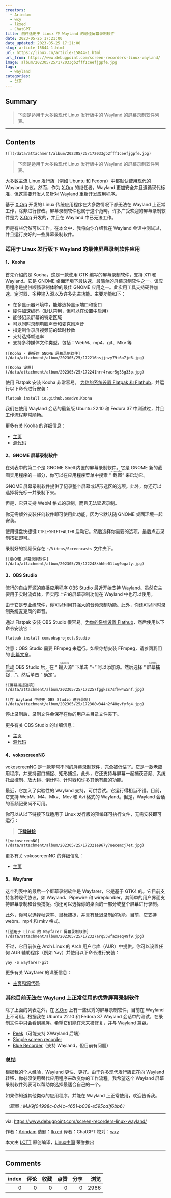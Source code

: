 ```yaml
---
creators:
  - Arindam
  - wxy
  - lkxed
  - ChatGPT
title: 测评适用于 Linux 中 Wayland 的最佳屏幕录制软件
date: 2023-05-25 17:21:00
date_updated: 2023-05-25 17:21:00
slug: article-15844-1.html
url: https://linux.cn/article-15844-1.html
url_from: https://www.debugpoint.com/screen-recorders-linux-wayland/
image: album/202305/25/172033gb2fff1ceefjgpfe.jpg
tags:
  - wayland
categories:
  - 分享
---
```


## Summary

> 下面是适用于大多数现代 Linux 发行版中的 Wayland 的屏幕录制软件列表。

***

<!-- more -->

## Contents

`![](/data/attachment/album/202305/25/172033gb2fff1ceefjgpfe.jpg)`

> 
> 下面是适用于大多数现代 Linux 发行版中的 Wayland 的屏幕录制软件列表。
> 
> 
> 

大多数主流 Linux 发行版（例如 Ubuntu 和 Fedora）中都默认使用现代的 Wayland 协议。然而，作为 [X.Org](http://X.Org) 的继任者，Wayland 更加安全并且遵循现代标准，但这需要开发人员针对 Wayland 重新开发应用程序。

基于 [X.Org](http://X.Org) 开发的 Linux 传统应用程序在大多数情况下都无法在 Wayland 上正常工作，除非进行修改。屏幕录制软件也属于这个范畴。许多广受欢迎的屏幕录制软件是为 [X.Org](http://X.Org) 开发的，并且在 Wayland 中已无法工作。

但是有些仍然可以工作。在本文中，我将向你介绍我在 Wayland 会话中测试过，并且运行良好的一些屏幕录制软件。

### 适用于 Linux 发行版下 Wayland 的最佳屏幕录制软件应用

#### 1、Kooha

首先介绍的是 Kooha，这是一款使用 GTK 编写的屏幕录制软件，支持 X11 和 Wayland。它是 GNOME 桌面环境下最快速、最简单的屏幕录制软件之一。该应用程序是提供顺畅录制体验的最佳 GNOME 应用之一。此实用工具支持硬件加速、定时器、多种输入源以及许多先进功能。主要功能如下：

* 在多显示器环境中，能够选择显示端口和窗口
* 硬件加速编码（默认禁用，但可以在设置中启用）
* 能够记录屏幕的特定区域
* 可以同时录制电脑声音和麦克风声音
* 指定制作录屏视频前的延时秒数
* 支持选择帧速率
* 支持多种媒体文件类型，包括：WebM、mp4、gif、Mkv 等

`![Kooha - 最好的 GNOME 屏幕录制软件](/data/attachment/album/202305/25/172216hsjjnzy79t6o7jd6.jpg)`

`![Kooha 设置](/data/attachment/album/202305/25/172241hrr4rwcr5g53g33p.jpg)`

使用 Flatpak 安装 Kooha 非常容易。 [为你的系统设置 Flatpak 和 Flathub](https://www.debugpoint.com/how-to-install-flatpak-apps-ubuntu-linux/)，并运行以下命令进行安装：

```shell
flatpak install io.github.seadve.Kooha
```

我们在使用 Wayland 会话的最新版 Ubuntu 22.10 和 Fedora 37 中测试过，并且工作流程非常顺畅。

更多有关 Kooha 的详细信息：

* [主页](https://apps.gnome.org/app/io.github.seadve.Kooha/)
* [源代码](https://github.com/SeaDve/Kooha)

#### 2、GNOME 屏幕录制软件

在列表中的第二个是 GNOME Shell 内置的屏幕录制软件。它是 GNOME 新的截图实用程序的一部分，你可以在应用程序菜单中搜索 “<ruby> 截图 <rt>  screenshot </rt></ruby>” 来启动它。

GNOME 屏幕录制软件提供了记录整个屏幕或矩形选区的选项。此外，你还可以选择将光标一并录制下来。

但是，它只支持 WebM 格式的录制，而且无法延迟录制。

你无需额外安装任何软件即可使用此功能，因为它默认随 GNOME 桌面环境一起安装。

使用键盘快捷键 `CTRL+SHIFT+ALT+R` 启动它。然后选择你需要的选项，最后点击录制按钮即可。

录制好的视频保存在 `~/Videos/Screencasts` 文件夹下。

`![GNOME 屏幕录制软件](/data/attachment/album/202305/25/172248khhhe01txg0ogaty.jpg)`

#### 3、OBS Studio

流行的自由开源的直播应用程序 OBS Studio 最近开始支持 Wayland。虽然它主要用于实时流媒体，但实际上它的屏幕录制功能在 Wayland 中也可以使用。

由于它是专业级软件，你可以利用其强大的音频录制功能。此外，你还可以同时录制系统麦克风的声音。

通过 Flatpak 安装 OBS Studio 很容易。[为你的系统设置 Flathub](https://www.debugpoint.com/how-to-install-flatpak-apps-ubuntu-linux/)，然后使用以下命令安装它：

```shell
flatpak install com.obsproject.Studio
```

注意：OBS Studio 需要 FFmpeg 来运行。如果你想安装 FFmpeg，请参阅我们的 [此篇文章](https://www.debugpoint.com/install-ffmpeg-ubuntu/)。

启动 OBS Studio 后，在 “<ruby> 输入源 <rt>  Sources </rt></ruby>” 下单击 “+” 号以添加源。然后选择 “<ruby> 屏幕捕捉… <rt>  Screen capture... </rt></ruby>”。然后单击 “<ruby> 确定 <rt>  Ok </rt></ruby>”。

`![屏幕捕捉选项](/data/attachment/album/202305/25/172257fggkzs7sfkw4w5nf.jpg)`

`![在 Wayland 中使用 OBS Studio 进行录制](/data/attachment/album/202305/25/172308w344n2f48gvfyfg4.jpg)`

停止录制后，录制文件会保存在你的用户主目录文件夹下。

更多有关 OBS Studio 的详细信息：

* [主页](https://obsproject.com/)
* [源代码](https://github.com/obsproject/obs-studio)

#### 4、vokoscreenNG

vokoscreenNG 是一款非常不同的屏幕录制软件，完全被低估了。它是一款老应用程序，并支持窗口捕捉、矩形捕捉。此外，它还支持与屏幕一起捕获音频、系统托盘控制、放大镜、倒计时、计时器和许多其他有趣的功能。

最近，它加入了实验性的 Wayland 支持，可供尝试。它运行得相当不错。目前，它支持 WebM、M4、Mkv、Mov 和 Avi 格式的 Wayland。但是，Wayland 会话的音频记录尚不可用。

你可以从以下链接下载适用于 Linux 发行版的预编译可执行文件，无需安装即可运行：

> 
> **[下载链接](https://linuxecke.volkoh.de/vokoscreen/vokoscreen-download.html)**
> 
> 
> 

`![vokoscreenNG](/data/attachment/album/202305/25/172321e967y7uecemcj7et.jpg)`

更多有关 vokoscreenNG 的详细信息：

* [主页](https://linuxecke.volkoh.de/vokoscreen)

#### 5、Wayfarer

这个列表中的最后一个屏幕录制软件是 Wayfarer，它是基于 GTK4 的。它目前支持各种现代协议，如 Wayland、Pipewire 和 wireplumber。其简单的用户界面支持屏幕录制和音频捕捉。你还可以选择你的桌面的一部分或整个屏幕进行录制。

此外，你可以选择帧速率、鼠标捕捉，并具有延迟录制的功能。目前，它支持 webm、mp4 和 mkv 格式。

`![适用于 Linux 的 Wayfarer 屏幕录制软件](/data/attachment/album/202305/25/172327arq55wfazaeq49f9.jpg)`

不过，它目前仅在 Arch Linux 的 Arch 用户仓库（AUR）中提供。你可以设置任何 AUR 辅助程序（例如 Yay）并使用以下命令进行安装：

```shell
yay -S wayfarer-git
```

更多有关 Wayfarer 的详细信息：

* [主页和源代码](https://github.com/stronnag/wayfarer)

### 其他目前无法在 Wayland 上正常使用的优秀屏幕录制软件

除了上面的列表之外，在 [X.Org](http://X.Org) 上有一些优秀的屏幕录制软件，目前在 Wayland 上不可用。根据我在 Ubuntu 22.10 和 Fedora 37 Wayland 会话中的测试，在录制文件中只会看到黑屏。希望它们能在未来被修复，并与 Wayland 兼容。

* [Peek](https://github.com/phw/peek)（可能支持 XWayland 后端）
* [Simple screen recorder](https://www.maartenbaert.be/simplescreenrecorder/)
* [Blue Recorder](https://github.com/xlmnxp/blue-recorder)（支持 Wayland，但目前有问题）

### 总结

根据我的个人经验，Wayland 更快、更好。由于许多现代发行版正在向 Wayland 转移，你必须使用替代应用程序来改变你的工作流程。我希望这个 Wayland 屏幕录制软件列表可以帮助你选择最适合自己的一个。

如果你知道其他类似的应用程序，并能在 Wayland 上正常使用，欢迎告诉我。

*（题图：MJ/9f04998c-0d4c-4651-b038-e595ca1f6bb6）*

---

via: <https://www.debugpoint.com/screen-recorders-linux-wayland/>

作者：[Arindam](https://www.debugpoint.com/author/admin1/) 选题：[lkxed](https://github.com/lkxed) 译者：ChatGPT 校对：[wxy](https://github.com/wxy)

本文由 [LCTT](https://github.com/LCTT/TranslateProject) 原创编译，[Linux中国](https://linux.cn/) 荣誉推出

***

## Comments


|   index |   评论 |   收藏 |   点赞 |   分享 |   浏览 |
|--------:|-------:|-------:|-------:|-------:|-------:|
|       0 |      0 |      0 |      0 |      0 |   2966 |
